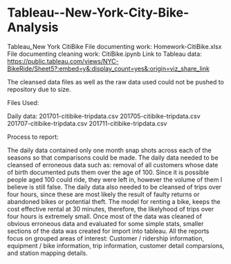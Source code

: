 # Tableau--New-York-City-Bike-Analysis


Tableau_New York CitiBike File documenting work: Homework-CitiBike.xlsx File documenting cleaning work: CitiBike.ipynb Link to Tableau data: https://public.tableau.com/views/NYC-BikeRide/Sheet5?:embed=y&:display_count=yes&:origin=viz_share_link

The cleansed data files as well as the raw data used could not be pushed to repository due to size.

Files Used:

Daily data: 201701-citibike-tripdata.csv 201705-citibike-tripdata.csv 201707-citibike-tripdata.csv 201711-citibike-tripdata.csv

Process to report:

The daily data contained only one month snap shots across each of the seasons so that comparisons could be made. The daily data needed to be cleansed of erroneous data such as: removal of all customers whose date of birth documented puts them over the age of 100. Since it is possible people aged 100 could ride, they were left in, however the volume of them I believe is still false. The daily data also needed to be cleansed of trips over four hours, since these are most likely the result of faulty returns or abandoned bikes or potential theft. The model for renting a bike, keeps the cost effective rental at 30 minutes, therefore, the likelyhood of trips over four hours is extremely small. Once most of the data was cleaned of obvious erroneous data and evaluated for some simple stats, smaller sections of the data was created for import into tableau. All the reports focus on grouped areas of interest: Customer / ridership information, equipment / bike information, trip information, customer detail comparsions, and station mapping details.
